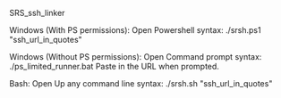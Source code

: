 SRS_ssh_linker

Windows (With PS permissions):
Open Powershell
syntax: ./srsh.ps1 "ssh_url_in_quotes"

Windows (Without PS permissions):
Open Command prompt
syntax: ./ps_limited_runner.bat
Paste in the URL when prompted.

Bash:
Open Up any command line
syntax: ./srsh.sh "ssh_url_in_quotes"
